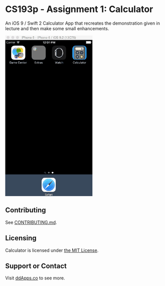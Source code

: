 # CS193p - Assignment 1: Calculator

An iOS 9 / Swift 2 Calculator App that recreates the demonstration given in lecture and then make some small enhancements.

![](Art/Screenshot/Calculator07.gif?raw=true)

## Contributing

See [CONTRIBUTING.md](CONTRIBUTING.md).

## Licensing
Calculator is licensed under [the MIT License](LICENSE).

## Support or Contact
Visit [ddApps.co](http://ddapps.co) to see more.